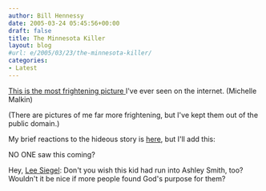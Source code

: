 ```yaml
---
author: Bill Hennessy
date: 2005-03-24 05:45:56+00:00
draft: false
title: The Minnesota Killer
layout: blog
#url: e/2005/03/23/the-minnesota-killer/
categories:
- Latest
---
```


[This is the most frightening picture ](https://michellemalkin.com/archives/001837.htm)I've ever seen on the internet.  (Michelle Malkin)

(There are pictures of me far more frightening, but I've kept them out of the public domain.)

My brief reactions to the hideous story is [here](https://www.hennessysview.com/?p=620), but I'll add this:

NO ONE saw this coming?

Hey, [Lee Siegel](https://www.hennessysview.com/?p=631):  Don't you wish this kid had run into Ashley Smith, too?  Wouldn't it be nice if more people found God's purpose for them? 
